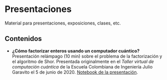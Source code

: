 # Presentaciones
Material para presentaciones, exposiciones, clases, etc.

## Contenidos

- **¿Cómo factorizar enteros usando un computador cuántico?** Presentación relámpago (10 min) sobre el problema de la factorización y el algoritmo de Shor. Presentada originalmente en el *Taller virtual de computación cuántica* de la Escuela Colombiana de Ingeniería Julio Garavito el 5 de junio de 2020. [Notebook de la presentación](https://htmlpreview.github.io/?https://github.com/sergio-tello/presentaciones/blob/master/Shor/shor_050620.html).
